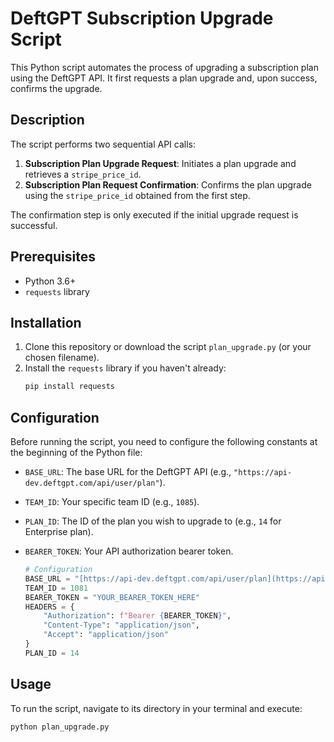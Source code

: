# DeftGPT Subscription Upgrade Script

This Python script automates the process of upgrading a subscription plan using the DeftGPT API. It first requests a plan upgrade and, upon success, confirms the upgrade.

## Description

The script performs two sequential API calls:
1.  **Subscription Plan Upgrade Request**: Initiates a plan upgrade and retrieves a `stripe_price_id`.
2.  **Subscription Plan Request Confirmation**: Confirms the plan upgrade using the `stripe_price_id` obtained from the first step.

The confirmation step is only executed if the initial upgrade request is successful.

## Prerequisites

* Python 3.6+
* `requests` library

## Installation

1.  Clone this repository or download the script `plan_upgrade.py` (or your chosen filename).
2.  Install the `requests` library if you haven't already:
    ```bash
    pip install requests
    ```

## Configuration

Before running the script, you need to configure the following constants at the beginning of the Python file:

* `BASE_URL`: The base URL for the DeftGPT API (e.g., `"https://api-dev.deftgpt.com/api/user/plan"`).
* `TEAM_ID`: Your specific team ID (e.g., `1085`).
* `PLAN_ID`: The ID of the plan you wish to upgrade to (e.g., `14` for Enterprise plan).
* `BEARER_TOKEN`: Your API authorization bearer token.

    ```python
    # Configuration
    BASE_URL = "[https://api-dev.deftgpt.com/api/user/plan](https://api-dev.deftgpt.com/api/user/plan)"
    TEAM_ID = 1081
    BEARER_TOKEN = "YOUR_BEARER_TOKEN_HERE"
    HEADERS = {
        "Authorization": f"Bearer {BEARER_TOKEN}",
        "Content-Type": "application/json",
        "Accept": "application/json"
    }
    PLAN_ID = 14
    ```

## Usage

To run the script, navigate to its directory in your terminal and execute:

```bash
python plan_upgrade.py
